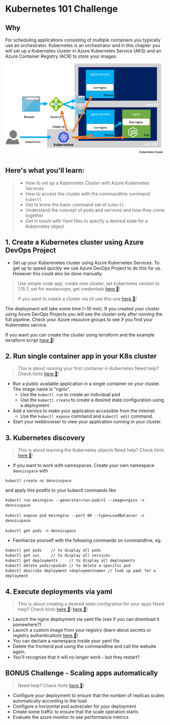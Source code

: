 # Kubernetes 101 Challenge
## Why
For scheduling applications consisting of multiple containers you typically use an orchestrator. Kubernetes is an orchestrator and in this chapter you will set up a Kubernetes cluster in Azure Kubernetes Service (AKS) and an Azure Container Registry (ACR) to store your images.

![](/img/challenge2.png)

## Here's what you'll learn:
> - How to set up a Kubernetes Cluster with Azure Kubernetes Services
> - How to access the cluster with the commandline command `kubectl`
> - Get to know the basic command set of `kubectl`
> - Understand the concept of pods and services and how they come together
> - Get in touch with Yaml files to specify a desired state for a Kubernetes object


## 1. Create a Kubernetes cluster using Azure DevOps Project
- Set up your Kuberenetes cluster using Azure Kubernetes Services. To get up to speed quickly we use Azure DevOps Project to do this for us. However this could also be done manually.

> Use simple node app, create new cluster, set kubernetes version to 1.15.7, set for westeurope, get credentials [here :blue_book:](hints/createdevopsproject.md)!
> 
> If you want to create a cluster via cli use this one [here :blue_book:](hints/create_aks_cluster.md)!

The deployment will take some time (~10 min). If you created your cluster using Azure DevOps Projects you will see the cluster only after running the full pipeline. Check your Azure resource groups to see if you find your Kubernetes service.

If you want you can create the cluster using terraform and the example terraform script [here :blue_book:](hints/terraform.md)!

## 2. Run single container app in your K8s cluster
> This is about running your first container in Kubernetes
> Need help? Check hints [here :blue_book:](hints/k8sSingle.md)!

- Run a public available application in a single container on your cluster. The image name is "nginx".
    - Use the `kubectl run` to create an individual pod
    - Use the `kubectl create` to create a desired state configuration using a deployment
- Add a service to make your application accessible from the internet
    - Use the `kubectl expose` command and `kubectl edit` command.
- Start your webbrowser to view your application running in your cluster.

## 3. Kubernetes discovery
> This is about learning the Kubernetes objects
> Need help? Check hints [here :blue_book:](https://kubernetes.io/docs/reference/kubectl/cheatsheet/)!

- If you want to work with namespaces. Create your own namespace `dennisspace` with 
```
kubectl create ns dennisspace
```
and apply this postfix to your kubectl commands like 
```
kubectl run meinnginx --generator=run-pod/v1 --image=nginx -n dennisspace

kubectl expose pod meinnginx --port 80 --type=LoadBalancer -n dennisspace

kubectl get pods -n dennisspace
```

- Familiarize yourself with the following commands on commandline, eg.
```
kubectl get pods    // to display all pods
kubectl get svc     // to display all services
kubectl get deployments     // to display all deployments
kubectl delete pods/<podid> // to delete a specific pod
kubectl describe deployment <deploymentname> // look up yaml for a deployment
```

## 4. Execute deployments via yaml
> This is about creating a desired state configration for your apps
> Need help? Check hints [here :blue_book:](hints/learn_yaml_files.md)! [here :blue_book:](hints/create_secrets.md)!
- Launch the nginx deployment via yaml file (see if you can download it somewhere?)
- Launch a custom image from your registry (learn about secrets or registry authentication)  [here :blue_book:](hints/yaml/aci-helloworld-reg.yaml)!
- You can declare a namespace inside your yaml file
- Delete the frontend pod using the commandline and call the website again. 
- You'll recognize that it will no longer work - but they restart?

## BONUS Challenge - Scaling apps automatically
> Need help? Check hints [here :blue_book:](hints/create_traffic.md)!

- Configure your deployment to ensure that the number of replicas scales automatically according to the load
- Configure a horizontal pod autoscaler for your deployment
- Create some traffic to ensure that the scale operation starts
- Evaluate the azure monitor to see performance metrics
